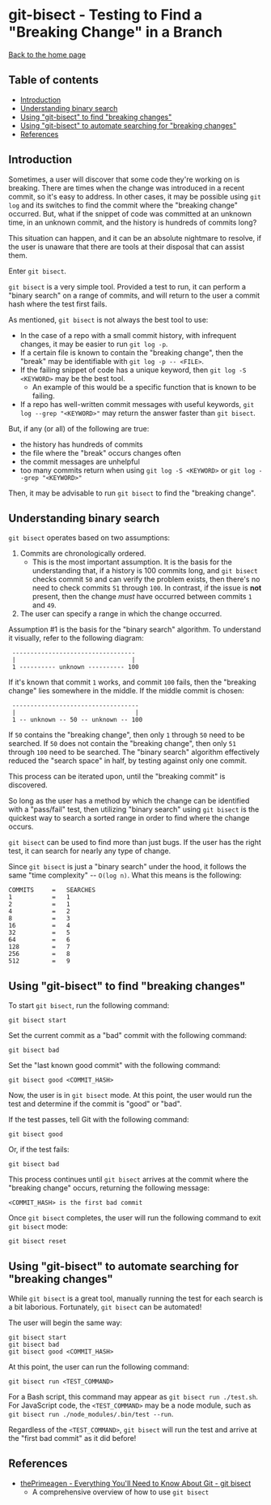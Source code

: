# git-bisect - Testing to Find a "Breaking Change" in a Branch

[Back to the home page](../README.md)

## Table of contents

- [Introduction](#introduction)
- [Understanding binary search](#understanding-binary-search)
- [Using "git-bisect" to find "breaking changes"](#using-git-bisect-to-find-breaking-changes)
- [Using "git-bisect" to automate searching for "breaking changes"](#using-git-bisect-to-automate-searching-for-breaking-changes)
- [References](#references)

## Introduction

Sometimes, a user will discover that some code they're working on is breaking. There are times when the change was introduced in a recent commit, so it's easy to address. In other cases, it may be possible using `git log` and its switches to find the commit where the "breaking change" occurred. But, what if the snippet of code was committed at an unknown time, in an unknown commit, and the history is hundreds of commits long?

This situation can happen, and it can be an absolute nightmare to resolve, if the user is unaware that there are tools at their disposal that can assist them.

Enter `git bisect`.

`git bisect` is a very simple tool. Provided a test to run, it can perform a "binary search" on a range of commits, and will return to the user a commit hash where the test first fails.

As mentioned, `git bisect` is not always the best tool to use:

- In the case of a repo with a small commit history, with infrequent changes, it may be easier to run `git log -p`.
- If a certain file is known to contain the "breaking change", then the "break" may be identifiable with `git log -p -- <FILE>`.
- If the failing snippet of code has a unique keyword, then `git log -S <KEYWORD>` may be the best tool.
    - An example of this would be a specific function that is known to be failing.
- If a repo has well-written commit messages with useful keywords, `git log --grep "<KEYWORD>"` may return the answer faster than `git bisect`.

But, if any (or all) of the following are true:

- the history has hundreds of commits
- the file where the "break" occurs changes often
- the commit messages are unhelpful
- too many commits return when using `git log -S <KEYWORD>` or `git log --grep "<KEYWORD>"`

Then, it may be advisable to run `git bisect` to find the "breaking change".

## Understanding binary search

`git bisect` operates based on two assumptions:

1. Commits are chronologically ordered.
    - This is the most important assumption. It is the basis for the understanding that, if a history is 100 commits long, and `git bisect` checks commit `50` and can verify the problem exists, then there's no need to check commits `51` through `100`. In contrast, if the issue is **not** present, then the change *must* have occurred between commits `1` and `49`.
1. The user can specify a range in which the change occurred.

Assumption #1 is the basis for the "binary search" algorithm. To understand it visually, refer to the following diagram:

```
 ----------------------------------
 |                                |
 1 ---------- unknown ---------- 100
```

If it's known that commit `1` works, and commit `100` fails, then the "breaking change" lies somewhere in the middle. If the middle commit is chosen:

```
 -----------------------------------
 |                                 |
 1 -- unknown -- 50 -- unknown -- 100
```

If `50` contains the "breaking change", then only `1` through `50` need to be searched. If `50` does not contain the "breaking change", then only `51` through `100` need to be searched. The "binary search" algorithm effectively reduced the "search space" in half, by testing against only one commit.

This process can be iterated upon, until the "breaking commit" is discovered.

So long as the user has a method by which the change can be identified with a "pass/fail" test, then utilizing "binary search" using `git bisect` is the quickest way to search a sorted range in order to find where the change occurs.

`git bisect` can be used to find more than just bugs. If the user has the right test, it can search for nearly any type of change.

Since `git bisect` is just a "binary search" under the hood, it follows the same "time complexity" -- `O(log n)`. What this means is the following:

```
COMMITS     =   SEARCHES
1           =   1
2           =   1
4           =   2
8           =   3
16          =   4
32          =   5
64          =   6
128         =   7
256         =   8
512         =   9
```

## Using "git-bisect" to find "breaking changes"

To start `git bisect`, run the following command:

```
git bisect start
```

Set the current commit as a "bad" commit with the following command:

```
git bisect bad
```

Set the "last known good commit" with the following command:

```
git bisect good <COMMIT_HASH>
```

Now, the user is in `git bisect` mode. At this point, the user would run the test and determine if the commit is "good" or "bad".

If the test passes, tell Git with the following command:

```
git bisect good
```

Or, if the test fails:

```
git bisect bad
```

This process continues until `git bisect` arrives at the commit where the "breaking change" occurs, returning the following message:

```
<COMMIT_HASH> is the first bad commit
```

Once `git bisect` completes, the user will run the following command to exit `git bisect` mode:

```
git bisect reset
```

## Using "git-bisect" to automate searching for "breaking changes"

While `git bisect` is a great tool, manually running the test for each search is a bit laborious. Fortunately, `git bisect` can be automated!

The user will begin the same way:

```
git bisect start
git bisect bad
git bisect good <COMMIT_HASH>
```

At this point, the user can run the following command:

```
git bisect run <TEST_COMMAND>
```

For a Bash script, this command may appear as `git bisect run ./test.sh`. For JavaScript code, the `<TEST_COMMAND>` may be a node module, such as `git bisect run ./node_modules/.bin/test --run`.

Regardless of the `<TEST_COMMAND>`, `git bisect` will run the test and arrive at the "first bad commit" as it did before!

## References

- [thePrimeagen - Everything You'll Need to Know About Git - git bisect](https://theprimeagen.github.io/fem-git/lessons/git-gud/bisect)
    - A comprehensive overview of how to use `git bisect`
